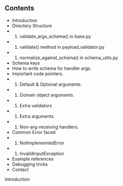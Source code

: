 ## Contents
* Introduction
* Directory Structure
* 1. validate_args_schema() in base.py
* 1. validate() method in payload_validator.py
* 1. normalize_against_schema() in schema_utils.py
* Schema keys
* How to write schema for handler args.
* Important code pointers.
* 1. Default & Optional arguments.
* 1. Domain object arguments.
* 1. Extra validators
* 1. Extra arguments
* 1. Non-arg-receiving handlers.
* Common Error faced
* 1. NotImplementedError
* 1. InvalidInputException
* Example references
* Debugging tricks
* Contact

 Introduction
